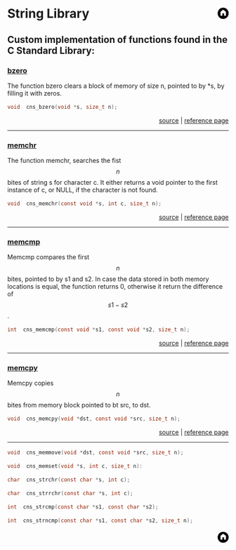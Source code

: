 # String Library <a href=https://github.com/iamsiriil><img src=https://github.com/iamsiriil/iamsiriil/blob/main/homepage-icon-png.png align="right" width="25"></a>

## Custom implementation of functions found in the C Standard Library:


<!------------------------------------------------------------------------------------------------------------------------------------------------------------------------------------------>

### [bzero](https://github.com/iamsiriil/c_myclib/wiki/bzero)

The function bzero clears a block of memory of size n, pointed to by *s, by filling it with zeros.

```c
void  cns_bzero(void *s, size_t n);
```
 <div align="right"><p><a href="https://github.com/iamsiriil/c_myclib/blob/master/strlib/src/cns_bzero.c">source</a> | <a href="https://linux.die.net/man/3/bzero">reference page</a></p></div>
<hr>

<!------------------------------------------------------------------------------------------------------------------------------------------------------------------------------------------>

### [memchr](https://github.com/iamsiriil/c_myclib/wiki/memchr)

The function memchr, searches the fist $$n$$ bites of string s for character c. It either returns a void pointer to the first instance of c, or NULL, if the character is not found.

```c
void  cns_memchr(const void *s, int c, size_t n);
```
 <div align="right"><p><a href="https://github.com/iamsiriil/c_myclib/blob/master/strlib/src/cns_memchr.c">source</a> | <a href="https://linux.die.net/man/3/memchr">reference page</a></p></div>
<hr>

<!------------------------------------------------------------------------------------------------------------------------------------------------------------------------------------------>

### [memcmp](https://github.com/iamsiriil/c_myclib/wiki/memcmp)

Memcmp compares the first $$n$$ bites, pointed to by s1 and s2. In case the data stored in both memory locations is equal, the function returns 0, otherwise it return the difference of $$s1 - s2$$.

```c
int  cns_memcmp(const void *s1, const void *s2, size_t n);
```
<div align="right"><p><a href="https://github.com/iamsiriil/c_myclib/blob/master/strlib/src/cns_memcmp.c">source</a> | <a href="https://www.man7.org/linux/man-pages/man3/memcmp.3.html">reference page</a></p></div>
<hr>

<!------------------------------------------------------------------------------------------------------------------------------------------------------------------------------------------>

### [memcpy](https://github.com/iamsiriil/c_myclib/wiki/memcpy)

Memcpy copies $$n$$ bites from memory block pointed to bt src, to dst.

```c
void  cns_memcpy(void *dst, const void *src, size_t n);
```

<div align="right"><p><a href="https://github.com/iamsiriil/c_myclib/blob/master/strlib/src/cns_memcpy.c">source</a> | <a href="https://www.man7.org/linux/man-pages/man3/memcpy.3.html">reference page</a></p></div>
<hr>

<!------------------------------------------------------------------------------------------------------------------------------------------------------------------------------------------>

```c
void  cns_memmove(void *dst, const void *src, size_t n);
```

<!------------------------------------------------------------------------------------------------------------------------------------------------------------------------------------------>

```c
void  cns_memset(void *s, int c, size_t n):
```

<!------------------------------------------------------------------------------------------------------------------------------------------------------------------------------------------>

```c
char  cns_strchr(const char *s, int c);
```

<!------------------------------------------------------------------------------------------------------------------------------------------------------------------------------------------>

```c
char  cns_strrchr(const char *s, int c);
```

<!------------------------------------------------------------------------------------------------------------------------------------------------------------------------------------------>

```c
int  cns_strcmp(const char *s1, const char *s2);
```

<!------------------------------------------------------------------------------------------------------------------------------------------------------------------------------------------>

```c
int  cns_strncmp(const char *s1, const char *s2, size_t n);
```

<!------------------------------------------------------------------------------------------------------------------------------------------------------------------------------------------>

<a href=https://github.com/iamsiriil><img src=https://github.com/iamsiriil/iamsiriil/blob/main/homepage-icon-png.png align="right" width="25"></a>
